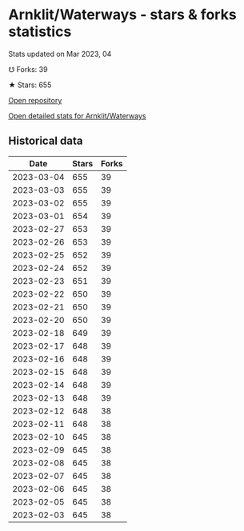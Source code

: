 # Arnklit/Waterways - stars & forks statistics

Stats updated on Mar 2023, 04

☋ Forks: 39

★ Stars: 655

[Open repository](https://github.com/Arnklit/Waterways)

[Open detailed stats for Arnklit/Waterways](https://reviewgithub.com/rep/Arnklit/Waterways)

## Historical data
| Date | Stars | Forks |
|------|-------|-------|
| 2023-03-04 | 655 | 39 | 
| 2023-03-03 | 655 | 39 | 
| 2023-03-02 | 655 | 39 | 
| 2023-03-01 | 654 | 39 | 
| 2023-02-27 | 653 | 39 | 
| 2023-02-26 | 653 | 39 | 
| 2023-02-25 | 652 | 39 | 
| 2023-02-24 | 652 | 39 | 
| 2023-02-23 | 651 | 39 | 
| 2023-02-22 | 650 | 39 | 
| 2023-02-21 | 650 | 39 | 
| 2023-02-20 | 650 | 39 | 
| 2023-02-18 | 649 | 39 | 
| 2023-02-17 | 648 | 39 | 
| 2023-02-16 | 648 | 39 | 
| 2023-02-15 | 648 | 39 | 
| 2023-02-14 | 648 | 39 | 
| 2023-02-13 | 648 | 39 | 
| 2023-02-12 | 648 | 38 | 
| 2023-02-11 | 648 | 38 | 
| 2023-02-10 | 645 | 38 | 
| 2023-02-09 | 645 | 38 | 
| 2023-02-08 | 645 | 38 | 
| 2023-02-07 | 645 | 38 | 
| 2023-02-06 | 645 | 38 | 
| 2023-02-05 | 645 | 38 | 
| 2023-02-03 | 645 | 38 | 

